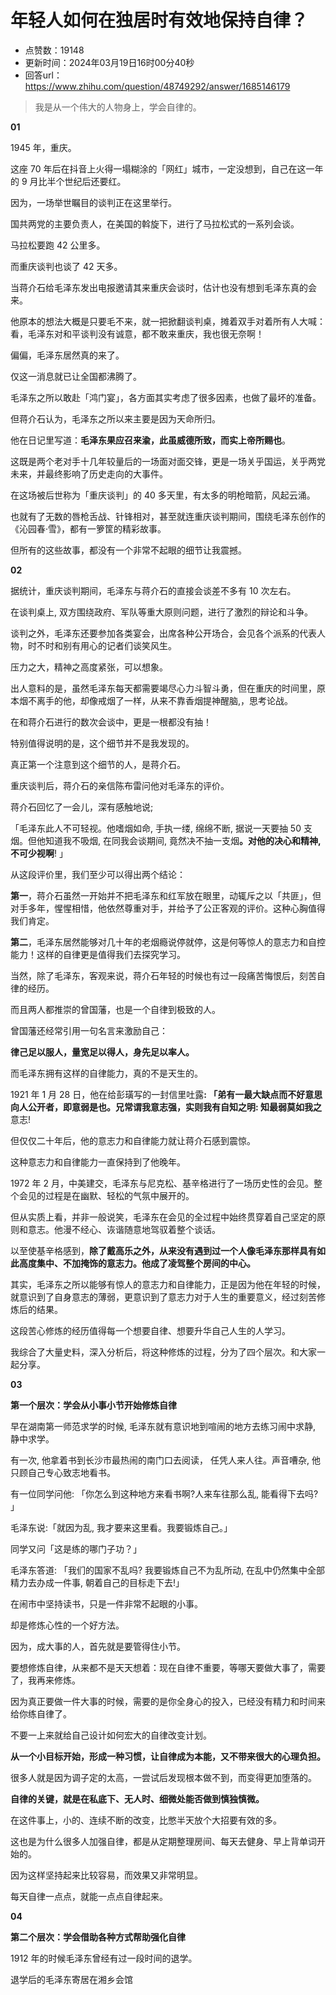 # 年轻人如何在独居时有效地保持自律？
- 点赞数：19148
- 更新时间：2024年03月19日16时00分40秒
- 回答url：https://www.zhihu.com/question/48749292/answer/1685146179
<body>
 <blockquote>
  我是从一个伟大的人物身上，学会自律的。
 </blockquote>
 <p><strong>01</strong></p>
 <p>1945 年<span><span>，</span></span>重庆<span><span>。</span></span></p>
 <p>这座 70 年后在抖音上火得一塌糊涂的<span><span>「</span></span>网红<span><span>」</span></span>城市<span><span>，</span></span>一定没想到<span><span>，</span></span>自己在这一年的 9 月比半个世纪后还要红<span><span>。</span></span></p>
 <p>因为<span><span>，</span></span>一场举世瞩目的谈判正在这里举行<span><span>。</span></span></p>
 <p>国共两党的主要负责人<span><span>，</span></span>在美国的斡旋下<span><span>，</span></span>进行了马拉松式的一系列会谈<span><span>。</span></span></p>
 <p>马拉松要跑 42 公里多<span><span>。</span></span></p>
 <p>而重庆谈判也谈了 42 天多<span><span>。</span></span></p>
 <p>当蒋介石给毛泽东发出电报邀请其来重庆会谈时<span><span>，</span></span>估计也没有想到毛泽东真的会来<span><span>。</span></span></p>
 <p>他原本的想法大概是只要毛不来<span><span>，</span></span>就一把掀翻谈判桌<span><span>，</span></span>摊着双手对着所有人大喊<span><span>：</span></span>看<span><span>，</span></span>毛泽东对和平谈判没有诚意<span><span>，</span></span>都不敢来重庆<span><span>，</span></span>我也很无奈啊<span><span>！</span></span></p>
 <p>偏偏<span><span>，</span></span>毛泽东居然真的来了<span><span>。</span></span></p>
 <p>仅这一消息就已让全国都沸腾了<span><span>。</span></span></p>
 <p>毛泽东之所以敢赴<span><span>「</span></span>鸿门宴<span><span>」</span></span><span><span>，</span></span>各方面其实考虑了很多因素<span><span>，</span></span>也做了最坏的准备<span><span>。</span></span></p>
 <p>但蒋介石认为<span><span>，</span></span>毛泽东之所以来主要是因为天命所归<span><span>。</span></span></p>
 <p>他在日记里写道<span><span>：</span></span><strong>毛泽东果应召来渝<span><span>，</span></span>此虽威德所致<span><span>，</span></span>而实上帝所赐也</strong><span><span>。</span></span></p>
 <p>这既是两个老对手十几年较量后的一场面对面交锋<span><span>，</span></span>更是一场关乎国运<span><span>，</span></span>关乎两党未来<span><span>，</span></span>并最终影响了历史走向的大事件<span><span>。</span></span></p>
 <p>在这场被后世称为<span><span>「</span></span>重庆谈判<span><span>」</span></span>的 40 多天里<span><span>，</span></span>有太多的明枪暗箭<span><span>，</span></span>风起云涌<span><span>。</span></span></p>
 <p>也就有了无数的唇枪舌战<span><span>、</span></span>针锋相对<span><span>，</span></span>甚至就连重庆谈判期间<span><span>，</span></span>围绕毛泽东创作的<span><span>《</span></span>沁园春·雪<span><span>》</span></span><span><span>，</span></span>都有一箩筐的精彩故事<span><span>。</span></span></p>
 <p>但所有的这些故事<span><span>，</span></span>都没有一个非常不起眼的细节让我震撼<span><span>。</span></span></p>
 <p><strong>02</strong></p>
 <p>据统计<span><span>，</span></span>重庆谈判期间<span><span>，</span></span>毛泽东与蒋介石的直接会谈差不多有 10 次左右<span><span>。</span></span></p>
 <p>在谈判桌上, 双方围绕政府<span><span>、</span></span>军队等重大原则问题<span><span>，</span></span>进行了激烈的辩论和斗争<span><span>。</span></span></p>
 <p>谈判之外<span><span>，</span></span>毛泽东还要参加各类宴会<span><span>，</span></span>出席各种公开场合<span><span>，</span></span>会见各个派系的代表人物<span><span>，</span></span>时不时和别有用心的记者们谈笑风生<span><span>。</span></span></p>
 <p>压力之大<span><span>，</span></span>精神之高度紧张<span><span>，</span></span>可以想象<span><span>。</span></span></p>
 <p>出人意料的是<span><span>，</span></span>虽然毛泽东每天都需要竭尽心力斗智斗勇<span><span>，</span></span>但在重庆的时间里<span><span>，</span></span>原本烟不离手的他<span><span>，</span></span>却像戒烟了一样<span><span>，</span></span>从来不靠香烟提神醒脑,<span><span>，</span></span>思考论战<span><span>。</span></span></p>
 <p>在和蒋介石进行的数次会谈中<span><span>，</span></span>更是一根都没有抽<span><span>！</span></span></p>
 <p>特别值得说明的是<span><span>，</span></span>这个细节并不是我发现的<span><span>。</span></span></p>
 <p>真正第一个注意到这个细节的人<span><span>，</span></span>是蒋介石<span><span>。</span></span></p>
 <p>重庆谈判后<span><span>，</span></span>蒋介石的亲信陈布雷问他对毛泽东的评价<span><span>。</span></span></p>
 <p>蒋介石回忆了一会儿<span><span>，</span></span>深有感触地说;</p>
 <p><span><span>「</span></span>毛泽东此人不可轻视<span><span>。</span></span>他嗜烟如命, 手执一缕, 绵绵不断, 据说一天要抽 50 支烟<span><span>。</span></span>但他知道我不吸烟, 在同我会谈期间, 竟然决不抽一支烟<strong><span><span>。</span></span>对他的决心和精神, 不可少视啊</strong>! <span><span>」</span></span></p>
 <p>从这段评价里<span><span>，</span></span>我们至少可以得出两个结论<span><span>：</span></span></p>
 <p><strong>第一</strong><span><span>，</span></span>蒋介石虽然一开始并不把毛泽东和红军放在眼里<span><span>，</span></span>动辄斥之以<span><span>「</span></span>共匪<span><span>」</span></span><span><span>，</span></span>但对手多年<span><span>，</span></span>惺惺相惜<span><span>，</span></span>他依然尊重对手<span><span>，</span></span>并给予了公正客观的评价<span><span>。</span></span>这种心胸值得我们肯定<span><span>。</span></span></p>
 <p><strong>第二</strong><span><span>，</span></span>毛泽东居然能够对几十年的老烟瘾说停就停<span><span>，</span></span>这是何等惊人的意志力和自控能力<span><span>！</span></span>这样的自律更是值得我们去探究学习<span><span>。</span></span></p>
 <p>当然<span><span>，</span></span>除了毛泽东<span><span>，</span></span>客观来说<span><span>，</span></span>蒋介石年轻的时候也有过一段痛苦悔恨后<span><span>，</span></span>刻苦自律的经历<span><span>。</span></span></p>
 <p>而且两人都推崇的曾国藩<span><span>，</span></span>也是一个自律到极致的人<span><span>。</span></span></p>
 <p>曾国藩还经常引用一句名言来激励自己<span><span>：</span></span></p>
 <p><strong>律己足以服人<span><span>，</span></span>量宽足以得人<span><span>，</span></span>身先足以率人<span><span>。</span></span></strong></p>
 <p>而毛泽东拥有这样的自律能力<span><span>，</span></span>真的不是天生的<span><span>。</span></span></p>
 <p>1921 年 1 月 28 日<span><span>，</span></span>他在给彭璜写的一封信里吐露<strong>: <span><span>「</span></span>弟有一最大缺点而不好意思向人公开者<span><span>，</span></span>即意弱是也<span><span>。</span></span>兄常谓我意志强<span><span>，</span></span>实则我有自知之明: 知最弱莫如我之</strong>意志!</p>
 <p>但仅仅二十年后<span><span>，</span></span>他的意志力和自律能力就让蒋介石感到震惊<span><span>。</span></span></p>
 <p>这种意志力和自律能力一直保持到了他晚年<span><span>。</span></span></p>
 <p>1972 年 2 月<span><span>，</span></span>中美建交<span><span>，</span></span>毛泽东与尼克松<span><span>、</span></span>基辛格进行了一场历史性的会见<span><span>。</span></span>整个会见的过程是在幽默<span><span>、</span></span>轻松的气氛中展开的<span><span>。</span></span></p>
 <p>但从实质上看<span><span>，</span></span>并非一般说笑<span><span>，</span></span>毛泽东在会见的全过程中始终贯穿着自己坚定的原则和意志<span><span>。</span></span>他漫不经心<span><span>、</span></span>诙谐随意地驾驭着整个谈话<span><span>。</span></span></p>
 <p>以至使基辛格感到<span><span>，</span></span><strong>除了戴高乐之外<span><span>，</span></span>从来没有遇到过一个人像毛泽东那样具有如此高度集中<span><span>、</span></span>不加掩饰的意志力<span><span>。</span></span>他成了凌驾整个房间的中心<span><span>。</span></span></strong></p>
 <p>其实<span><span>，</span></span>毛泽东之所以能够有惊人的意志力和自律能力<span><span>，</span></span>正是因为他在年轻的时候<span><span>，</span></span>就意识到了自身意志的薄弱<span><span>，</span></span>更意识到了意志力对于人生的重要意义<span><span>，</span></span>经过刻苦修炼后的结果<span><span>。</span></span></p>
 <p>这段苦心修炼的经历值得每一个想要自律<span><span>、</span></span>想要升华自己人生的人学习<span><span>。</span></span></p>
 <p>我综合了大量史料<span><span>，</span></span>深入分析后<span><span>，</span></span>将这种修炼的过程<span><span>，</span></span>分为了四个层次<span><span>。</span></span>和大家一起分享<span><span>。</span></span></p>
 <p><strong>03</strong></p>
 <p><strong>第一个层次<span><span>：</span></span>学会从小事小节开始修炼自律</strong></p>
 <p>早在湖南第一师范求学的时候, 毛泽东就有意识地到喧闹的地方去练习闹中求静, 静中求学<span><span>。</span></span></p>
 <p>有一次, 他拿着书到长沙市最热闹的南门口去阅读<span><span>，</span></span> 任凭人来人往<span><span>。</span></span>声音嘈杂, 他只顾自己专心致志地看书<span><span>。</span></span></p>
 <p>有一位同学问他: <span><span>「</span></span>你怎么到这种地方来看书啊?人来车往那么乱, 能看得下去吗? <span><span>」</span></span></p>
 <p>毛泽东说:<span><span>「</span></span>就因为乱, 我才要来这里看<span><span>。</span></span>我要锻炼自己<span><span>。</span></span><span><span>」</span></span></p>
 <p>同学又问<span><span>「</span></span>这是练的哪门子功<span><span>？</span></span><span><span>」</span></span></p>
 <p>毛泽东答道: <span><span>「</span></span>我们的国家不乱吗? 我要锻炼自己不为乱所动, 在乱中仍然集中全部精力去办成一件事, 朝着自己的目标走下去!<span><span>」</span></span></p>
 <p>在闹市中坚持读书<span><span>，</span></span>只是一件非常不起眼的小事<span><span>。</span></span></p>
 <p>却是修炼心性的一个好方法<span><span>。</span></span></p>
 <p>因为<span><span>，</span></span>成大事的人<span><span>，</span></span>首先就是要管得住小节<span><span>。</span></span></p>
 <p>要想修炼自律<span><span>，</span></span>从来都不是天天想着<span><span>：</span></span>现在自律不重要<span><span>，</span></span>等哪天要做大事了<span><span>，</span></span>需要了<span><span>，</span></span>我再来修炼<span><span>。</span></span></p>
 <p>因为真正要做一件大事的时候<span><span>，</span></span>需要的是你全身心的投入<span><span>，</span></span>已经没有精力和时间来给你练自律了<span><span>。</span></span></p>
 <p>不要一上来就给自己设计如何宏大的自律改变计划<span><span>。</span></span></p>
 <p><strong>从一个小目标开始<span><span>，</span></span>形成一种习惯<span><span>，</span></span>让自律成为本能<span><span>，</span></span>又不带来很大的心理负担<span><span>。</span></span></strong></p>
 <p>很多人就是因为调子定的太高<span><span>，</span></span>一尝试后发现根本做不到<span><span>，</span></span>而变得更加堕落的<span><span>。</span></span></p>
 <p><strong>自律的关键<span><span>，</span></span>就是在私底下<span><span>、</span></span>无人时<span><span>、</span></span>细微处能否做到慎独慎微<span><span>。</span></span></strong></p>
 <p>在这件事上<span><span>，</span></span>小的<span><span>、</span></span>连续不断的改变<span><span>，</span></span>比憋半天放个大招要有效的多<span><span>。</span></span></p>
 <p>这也是为什么很多人加强自律<span><span>，</span></span>都是从定期整理房间<span><span>、</span></span>每天去健身<span><span>、</span></span>早上背单词开始的<span><span>。</span></span></p>
 <p>因为这样坚持起来比较容易<span><span>，</span></span>而效果又非常明显<span><span>。</span></span></p>
 <p>每天自律一点点<span><span>，</span></span>就能一点点自律起来<span><span>。</span></span></p>
 <p><strong>04</strong></p>
 <p><strong>第二个层次<span><span>：</span></span>学会借助各种方式帮助强化自律</strong></p>
 <p>1912 年的时候毛泽东曾经有过一段时间的退学<span><span>。</span></span></p>
 <p>退学后的毛泽东寄居在湘乡会馆</p>
</body>